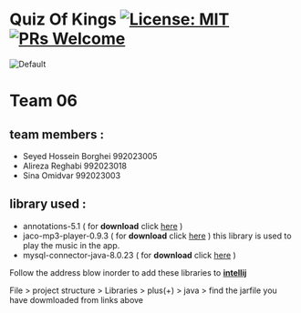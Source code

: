  Quiz Of Kings [![License: MIT](https://img.shields.io/badge/License-MIT-yellow.svg)](https://opensource.org/licenses/MIT)  [![PRs Welcome](https://img.shields.io/badge/PRs-welcome-brightgreen.svg)](https://reactjs.org/docs/how-to-contribute.html#your-first-pull-request)
=
![Default](https://user-images.githubusercontent.com/75629695/114580840-73fd3900-9c94-11eb-8724-49631f049110.jpg)





# Team 06 
team members :
-
 - Seyed Hossein Borghei 992023005
 - Alireza Reghabi 992023018
 - Sina Omidvar 992023003


library used :
-
 * annotations-5.1 ( for **download** click [here](http://www.java2s.com/Code/Jar/a/Downloadannotations51jar.htm) )
 * jaco-mp3-player-0.9.3 ( for **download** click [here](https://sourceforge.net/projects/jacomp3player/files/older%20versions/jaco-mp3-player-0.9.3.zip/download) ) this library is used to play the music in the app.
 * mysql-connector-java-8.0.23 ( for **download** click [here](https://mvnrepository.com/artifact/mysql/mysql-connector-java/8.0.23) ) 

Follow the address blow inorder to add these libraries to [**intellij**](https://www.jetbrains.com/idea/download/#section=windows)

File > project structure > Libraries > plus(+) > java > find the jarfile you have dowmloaded from links above

